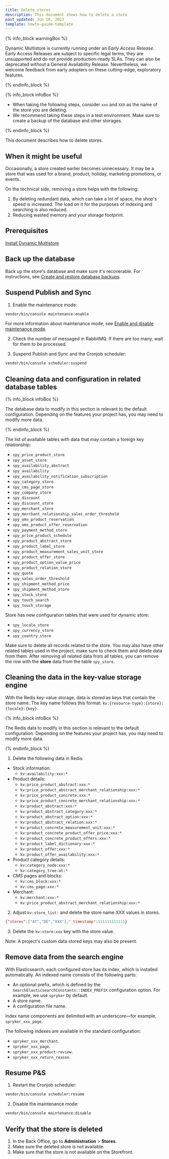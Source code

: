 ```yaml
---
title: Delete stores
description: This document shows how to delete a store
past_updated: Jun 26, 2023
template: howto-guide-template
---
```


{% info_block warningBox %}

Dynamic Multistore is currently running under an *Early Access Release*. Early Access Releases are subject to specific legal terms, they are unsupported and do not provide production-ready SLAs. They can also be deprecated without a General Availability Release. Nevertheless, we welcome feedback from early adopters on these cutting-edge, exploratory features.

{% endinfo_block %}

{% info_block infoBox %}

* When taking the following steps, consider `xxx` and `XXX` as the name of the store you are deleting.
* We recommend taking these steps in a test environment. Make sure to create a backup of the database and other storages.

{% endinfo_block %}

This document describes how to delete stores.

## When it might be useful

Occasionally, a store created earlier becomes unnecessary. It may be a store that was used for a brand, product, holiday, marketing promotions, or events.

On the technical side, removing a store helps with the following:
1. By deleting redundant data, which can take a lot of space, the shop's speed is increased. The load on it for the purposes of indexing and searching is also reduced.
2. Reducing wasted memory and your storage footprint.

## Prerequisites

[Install Dynamic Multistore](/docs/pbc/all/dynamic-multistore/{{page.version}}/base-shop/install-and-upgrade/install-features/install-dynamic-multistore.html)


## Back up the database

Back up the store's database and make sure it's recoverable. For instructions, see [Create and restore database backups](/docs/cloud/dev/spryker-cloud-commerce-os/create-and-restore-database-backups.html).

## Suspend Publish and Sync

1. Enable the maintenance mode:
```bash
vendor/bin/console maintenance:enable
```

For more information about maintenance mode, see [Enable and disable maintenance mode](/docs/cloud/dev/spryker-cloud-commerce-os/manage-maintenance-mode/enable-and-disable-maintenance-mode.html).

2. Check the number of messaged in RabbitMQ. If there are too many, wait for them to be processed.

3. Suspend Publish and Sync and the Cronjob scheduler:

```bash
vendor/bin/console scheduler:suspend
```


## Cleaning data and configuration in related database tables

{% info_block infoBox %}

The database data to modify in this section is relevant to the default configuration. Depending on the features your project has, you may need to modify more data.

{% endinfo_block %}


The list of available tables with data that may contain a foreign key relationship:
- `spy_price_product_store`
- `spy_asset_store`
- `spy_availability_abstract`
- `spy_availability`
- `spy_availability_notification_subscription`
- `spy_category_store`
- `spy_cms_page_store`
- `spy_company_store`
- `spy_discount`
- `spy_discount_store`
- `spy_merchant_store`
- `spy_merchant_relationship_sales_order_threshold`
- `spy_oms_product_reservation`
- `spy_oms_product_offer_reservation`
- `spy_payment_method_store`
- `spy_price_product_schedule`
- `spy_product_abstract_store`
- `spy_product_label_store`
- `spy_product_measurement_sales_unit_store`
- `spy_product_offer_store`
- `spy_product_option_value_price`
- `spy_product_relation_store`
- `spy_quote`
- `spy_sales_order_threshold`
- `spy_shipment_method_price`
- `spy_shipment_method_store`
- `spy_stock_store`
- `spy_touch_search`
- `spy_touch_storage`

Store has new configuration tables that were used for dynamic store:
- `spy_locale_store`
- `spy_currency_store`
- `spy_country_store`

Make sure to delete all records related to the store. You may also have other related tables used in the project, make sure to check them and delete data from them.
After removing all related data from all tables, you can remove the row with the **store** data from the table `spy_store`.

## Cleaning the data in the key-value storage engine

With the Redis key-value storage, data is stored as keys that contain the store name. The key name follows this format: `kv:{resource-type}:{store}:{locale}:{key}`.

{% info_block infoBox %}

The Redis data to modify in this section is relevant to the default configuration. Depending on the features your project has, you may need to modify more data.

{% endinfo_block %}

1. Delete the following data in Redis:

  - Stock information:
     - `kv:availability:xxx:*`
  - Product details:
      - `kv:price_product_abstract:xxx:*`
      - `kv:price_product_abstract_merchant_relationship:xxx:*`
      - `kv:price_product_concrete:xxx:*`
      - `kv:price_product_concrete_merchant_relationship:xxx:*`
      - `kv:product_abstract:xxx:*`
      - `kv:product_abstract_category:xxx:*`
      - `kv:product_abstract_option:xxx:*`
      - `kv:product_abstract_relation:xxx:*`
      - `kv:product_concrete_measurement_unit:xxx:*`
      - `kv:product_concrete_product_offer_price:xxx:*`
      - `kv:product_concrete_product_offers:xxx:*`
      - `kv:product_label_dictionary:xxx:*`
      - `kv:product_offer:xxx:*`
      - `kv:product_offer_availability:xxx:*`
  - Product category details:
      - `kv:category_node:xxx:*`
      - `kv:category_tree:at:*`
  - CMS pages and blocks:
      - `kv:cms_block:xxx:*`
      - `kv:cms_page:xxx:*`
  - Merchant:
      - `kv:merchant:xxx:*`
      - `kv:price_product_abstract_merchant_relationship:xxx:*`


2. Adjust `kv:store_list:` and delete the store name XXX values in stores.
```json
{"stores":["AT","DE","XXX"],"_timestamp":111111111111}
```
3. Delete the `kv:store:xxx` key with the store value.


Note: A project's custom data stored keys may also be present.

## Remove data from the search engine

With Elasticsearch, each configured store has its index, which is installed automatically. An indexed name consists of the following parts:
- An optional prefix, which is defined by the `SearchElasticsearchConstants::INDEX_PREFIX` configuration option. For example, we use `spryker` by default.
- A store name.
- A configuration file name.

Index name components are delimited with an underscore—for example, `spryker_xxx_page`.

The following indexes are available in the standard configuration:

- `spryker_xxx_merchant`.
- `spryker_xxx_page`.
- `spryker_xxx_product-review`.
- `spryker_xxx_return_reason`.

## Resume P&S

1. Restart the Cronjob scheduler:
```bash
vendor/bin/console scheduler:resume
```

2. Disable the maintenance mode:
```bash
vendor/bin/console maintenance:disable
```


## Verify that the store is deleted

1. In the Back Office, go to **Administration** > **Stores**.
2. Make sure the deleted store is not available.
3. Make sure that the store is not available on the Storefront.
